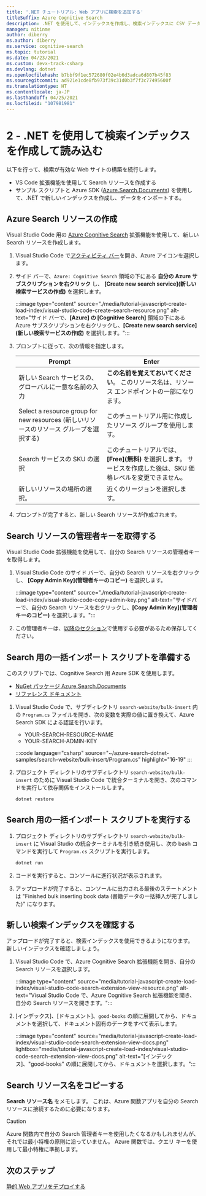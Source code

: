 ```yaml
---
title: '.NET チュートリアル: Web アプリに検索を追加する'
titleSuffix: Azure Cognitive Search
description: .NET を使用して、インデックスを作成し、検索インデックスに CSV データをインポートします。
manager: nitinme
author: diberry
ms.author: diberry
ms.service: cognitive-search
ms.topic: tutorial
ms.date: 04/23/2021
ms.custom: devx-track-csharp
ms.devlang: dotnet
ms.openlocfilehash: b7bbf9f1ec572680f02e4b6d3adca6d807b45f83
ms.sourcegitcommit: ad921e1cde8fb973f39c31d0b3f7f3c77495600f
ms.translationtype: HT
ms.contentlocale: ja-JP
ms.lasthandoff: 04/25/2021
ms.locfileid: "107981981"
---
```

# <a name="2---create-and-load-search-index-with-net"></a>2 - .NET を使用して検索インデックスを作成して読み込む

以下を行って、検索が有効な Web サイトの構築を続行します。
* VS Code 拡張機能を使用して Search リソースを作成する
* サンプル スクリプトと Azure SDK ([Azure.Search.Documents](https://www.nuget.org/packages/Azure.Search.Documents/)) を使用して、.NET で新しいインデックスを作成し、データをインポートする。

## <a name="create-an-azure-search-resource"></a>Azure Search リソースの作成 

Visual Studio Code 用の [Azure Cognitive Search](https://marketplace.visualstudio.com/items?itemName=ms-azuretools.vscode-azurecognitivesearch) 拡張機能を使用して、新しい Search リソースを作成します。

1. Visual Studio Code で[アクティビティ バー](https://code.visualstudio.com/docs/getstarted/userinterface)を開き、Azure アイコンを選択します。 

1. サイド バーで、`Azure: Cognitive Search` 領域の下にある **自分の Azure サブスクリプションを右クリック** し、 **[Create new search service]\(新しい検索サービスの作成\)** を選択します。

    :::image type="content" source="./media/tutorial-javascript-create-load-index/visual-studio-code-create-search-resource.png" alt-text="サイド バーで、**[Azure] の [Cognitive Search]** 領域の下にある Azure サブスクリプションを右クリックし、**[Create new search service]\(新しい検索サービスの作成\)** を選択します。":::

1. プロンプトに従って、次の情報を指定します。

    |Prompt|Enter|
    |--|--|
    |新しい Search サービスの、グローバルに一意な名前の入力|**この名前を覚えておいてください**。 このリソース名は、リソース エンドポイントの一部になります。|
    |Select a resource group for new resources (新しいリソースのリソース グループを選択する)|このチュートリアル用に作成したリソース グループを使用します。|
    |Search サービスの SKU の選択|このチュートリアルでは、 **[Free]\(無料\)** を選択します。 サービスを作成した後は、SKU 価格レベルを変更できません。|
    |新しいリソースの場所の選択。|近くのリージョンを選択します。|

1. プロンプトが完了すると、新しい Search リソースが作成されます。 

## <a name="get-your-search-resource-admin-key"></a>Search リソースの管理者キーを取得する

Visual Studio Code 拡張機能を使用して、自分の Search リソースの管理者キーを取得します。 

1. Visual Studio Code のサイド バーで、自分の Search リソースを右クリックし、 **[Copy Admin Key]\(管理者キーのコピー\)** を選択します。

    :::image type="content" source="./media/tutorial-javascript-create-load-index/visual-studio-code-copy-admin-key.png" alt-text="サイドバーで、自分の Search リソースを右クリックし、**[Copy Admin Key]\(管理者キーのコピー\)** を選択します。":::

1. この管理者キーは、[以降のセクション](#prepare-the-bulk-import-script-for-search)で使用する必要があるため保存してください。 

## <a name="prepare-the-bulk-import-script-for-search"></a>Search 用の一括インポート スクリプトを準備する

このスクリプトでは、Cognitive Search 用 Azure SDK を使用します。

* [NuGet パッケージ Azure.Search.Documents](https://www.nuget.org/packages/Azure.Search.Documents/)
* [リファレンス ドキュメント](/dotnet/api/overview/azure/search)

1. Visual Studio Code で、サブディレクトリ `search-website/bulk-insert` 内の `Program.cs` ファイルを開き、次の変数を実際の値に置き換えて、Azure Search SDK による認証を行います。

    * YOUR-SEARCH-RESOURCE-NAME
    * YOUR-SEARCH-ADMIN-KEY

    :::code language="csharp" source="~/azure-search-dotnet-samples/search-website/bulk-insert/Program.cs" highlight="16-19" :::

1. プロジェクト ディレクトリのサブディレクトリ `search-website/bulk-insert` のために Visual Studio Code で統合ターミナルを開き、次のコマンドを実行して依存関係をインストールします。 

    ```bash
    dotnet restore
    ```

## <a name="run-the-bulk-import-script-for-search"></a>Search 用の一括インポート スクリプトを実行する

1. プロジェクト ディレクトリのサブディレクトリ `search-website/bulk-insert` に Visual Studio の統合ターミナルを引き続き使用し、次の bash コマンドを実行して `Program.cs` スクリプトを実行します。

    ```bash
    dotnet run
    ```

1. コードを実行すると、コンソールに進行状況が表示されます。 
1. アップロードが完了すると、コンソールに出力される最後のステートメントは "Finished bulk inserting book data (書籍データの一括挿入が完了しました)" になります。

## <a name="review-the-new-search-index"></a>新しい検索インデックスを確認する

アップロードが完了すると、検索インデックスを使用できるようになります。 新しいインデックスを確認しましょう。

1. Visual Studio Code で、Azure Cognitive Search 拡張機能を開き、自分の Search リソースを選択します。  

    :::image type="content" source="media/tutorial-javascript-create-load-index/visual-studio-code-search-extension-view-resource.png" alt-text="Visual Studio Code で、Azure Cognitive Search 拡張機能を開き、自分の Search リソースを開きます。":::

1. [インデックス]、[ドキュメント]、`good-books` の順に展開してから、ドキュメントを選択して、ドキュメント固有のデータをすべて表示します。
 
    :::image type="content" source="media/tutorial-javascript-create-load-index/visual-studio-code-search-extension-view-docs.png" lightbox="media/tutorial-javascript-create-load-index/visual-studio-code-search-extension-view-docs.png" alt-text="[インデックス]、&quot;good-books&quot; の順に展開してから、ドキュメントを選択します。":::

## <a name="copy-your-search-resource-name"></a>Search リソース名をコピーする

**Search リソース名** をメモします。 これは、Azure 関数アプリを自分の Search リソースに接続するために必要になります。 

> [!CAUTION]
> Azure 関数内で自分の Search 管理者キーを使用したくなるかもしれませんが、それでは最小特権の原則に沿っていません。 Azure 関数では、クエリ キーを使用して最小特権に準拠します。 

## <a name="next-steps"></a>次のステップ

[静的 Web アプリをデプロイする](tutorial-csharp-deploy-static-web-app.md)